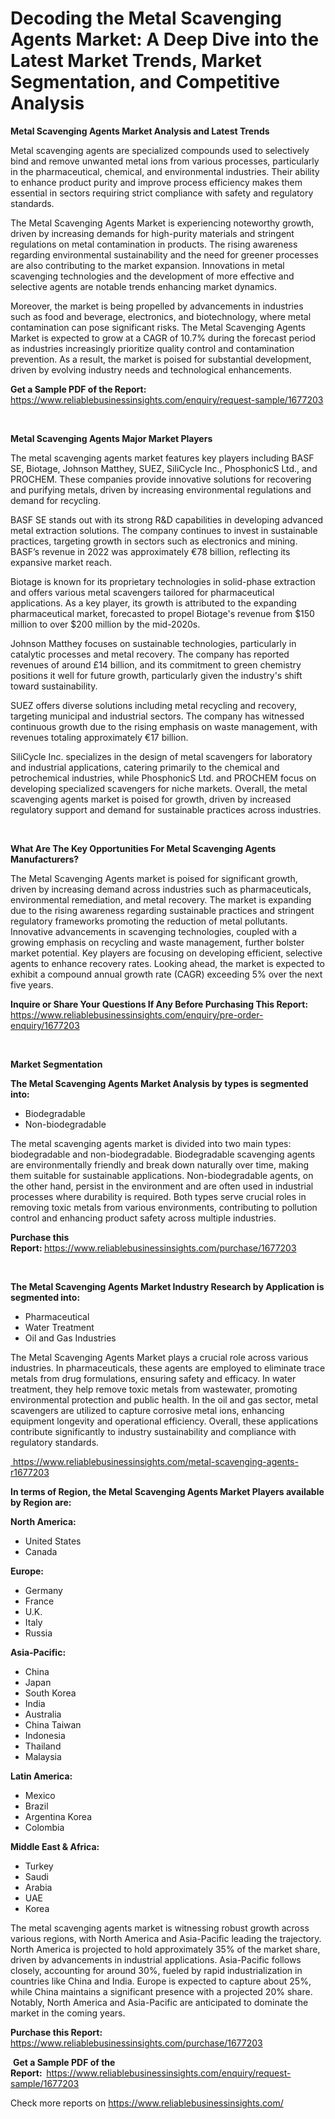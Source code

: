 <p><h1>Decoding the Metal Scavenging Agents Market: A Deep Dive into the Latest Market Trends, Market Segmentation, and Competitive Analysis</h1></p><p><strong>Metal Scavenging Agents Market Analysis and Latest Trends</strong></p>
<p><p>Metal scavenging agents are specialized compounds used to selectively bind and remove unwanted metal ions from various processes, particularly in the pharmaceutical, chemical, and environmental industries. Their ability to enhance product purity and improve process efficiency makes them essential in sectors requiring strict compliance with safety and regulatory standards. </p><p>The Metal Scavenging Agents Market is experiencing noteworthy growth, driven by increasing demands for high-purity materials and stringent regulations on metal contamination in products. The rising awareness regarding environmental sustainability and the need for greener processes are also contributing to the market expansion. Innovations in metal scavenging technologies and the development of more effective and selective agents are notable trends enhancing market dynamics. </p><p>Moreover, the market is being propelled by advancements in industries such as food and beverage, electronics, and biotechnology, where metal contamination can pose significant risks. The Metal Scavenging Agents Market is expected to grow at a CAGR of 10.7% during the forecast period as industries increasingly prioritize quality control and contamination prevention. As a result, the market is poised for substantial development, driven by evolving industry needs and technological enhancements.</p></p>
<p><strong>Get a Sample PDF of the Report:&nbsp;</strong> <a href="https://www.reliablebusinessinsights.com/enquiry/request-sample/1677203?utm_campaign=113&utm_medium=2&utm_source=Github&utm_content=ia&utm_term=27122024&utm_id=metal-scavenging-agents">https://www.reliablebusinessinsights.com/enquiry/request-sample/1677203</a></p>
<p>&nbsp;</p>
<p><strong>Metal Scavenging Agents Major Market Players</strong></p>
<p><p>The metal scavenging agents market features key players including BASF SE, Biotage, Johnson Matthey, SUEZ, SiliCycle Inc., PhosphonicS Ltd., and PROCHEM. These companies provide innovative solutions for recovering and purifying metals, driven by increasing environmental regulations and demand for recycling.</p><p>BASF SE stands out with its strong R&D capabilities in developing advanced metal extraction solutions. The company continues to invest in sustainable practices, targeting growth in sectors such as electronics and mining. BASF’s revenue in 2022 was approximately €78 billion, reflecting its expansive market reach.</p><p>Biotage is known for its proprietary technologies in solid-phase extraction and offers various metal scavengers tailored for pharmaceutical applications. As a key player, its growth is attributed to the expanding pharmaceutical market, forecasted to propel Biotage's revenue from $150 million to over $200 million by the mid-2020s.</p><p>Johnson Matthey focuses on sustainable technologies, particularly in catalytic processes and metal recovery. The company has reported revenues of around £14 billion, and its commitment to green chemistry positions it well for future growth, particularly given the industry's shift toward sustainability.</p><p>SUEZ offers diverse solutions including metal recycling and recovery, targeting municipal and industrial sectors. The company has witnessed continuous growth due to the rising emphasis on waste management, with revenues totaling approximately €17 billion.</p><p>SiliCycle Inc. specializes in the design of metal scavengers for laboratory and industrial applications, catering primarily to the chemical and petrochemical industries, while PhosphonicS Ltd. and PROCHEM focus on developing specialized scavengers for niche markets. Overall, the metal scavenging agents market is poised for growth, driven by increased regulatory support and demand for sustainable practices across industries.</p></p>
<p>&nbsp;</p>
<p><strong>What Are The Key Opportunities For Metal Scavenging Agents Manufacturers?</strong></p>
<p><p>The Metal Scavenging Agents market is poised for significant growth, driven by increasing demand across industries such as pharmaceuticals, environmental remediation, and metal recovery. The market is expanding due to the rising awareness regarding sustainable practices and stringent regulatory frameworks promoting the reduction of metal pollutants. Innovative advancements in scavenging technologies, coupled with a growing emphasis on recycling and waste management, further bolster market potential. Key players are focusing on developing efficient, selective agents to enhance recovery rates. Looking ahead, the market is expected to exhibit a compound annual growth rate (CAGR) exceeding 5% over the next five years.</p></p>
<p><strong>Inquire or Share Your Questions If Any Before Purchasing This Report:</strong> <a href="https://www.reliablebusinessinsights.com/enquiry/pre-order-enquiry/1677203?utm_campaign=113&utm_medium=2&utm_source=Github&utm_content=ia&utm_term=27122024&utm_id=metal-scavenging-agents">https://www.reliablebusinessinsights.com/enquiry/pre-order-enquiry/1677203</a></p>
<p>&nbsp;</p>
<p><strong>Market Segmentation</strong></p>
<p><strong>The Metal Scavenging Agents Market Analysis by types is segmented into:</strong></p>
<p><ul><li>Biodegradable</li><li>Non-biodegradable</li></ul></p>
<p><p>The metal scavenging agents market is divided into two main types: biodegradable and non-biodegradable. Biodegradable scavenging agents are environmentally friendly and break down naturally over time, making them suitable for sustainable applications. Non-biodegradable agents, on the other hand, persist in the environment and are often used in industrial processes where durability is required. Both types serve crucial roles in removing toxic metals from various environments, contributing to pollution control and enhancing product safety across multiple industries.</p></p>
<p><strong>Purchase this Report:&nbsp;</strong><a href="https://www.reliablebusinessinsights.com/purchase/1677203?utm_campaign=113&utm_medium=2&utm_source=Github&utm_content=ia&utm_term=27122024&utm_id=metal-scavenging-agents">https://www.reliablebusinessinsights.com/purchase/1677203</a></p>
<p>&nbsp;</p>
<p><strong>The Metal Scavenging Agents Market Industry Research by Application is segmented into:</strong></p>
<p><ul><li>Pharmaceutical</li><li>Water Treatment</li><li>Oil and Gas Industries</li></ul></p>
<p><p>The Metal Scavenging Agents Market plays a crucial role across various industries. In pharmaceuticals, these agents are employed to eliminate trace metals from drug formulations, ensuring safety and efficacy. In water treatment, they help remove toxic metals from wastewater, promoting environmental protection and public health. In the oil and gas sector, metal scavengers are utilized to capture corrosive metal ions, enhancing equipment longevity and operational efficiency. Overall, these applications contribute significantly to industry sustainability and compliance with regulatory standards.</p></p>
<p><a href="https://www.reliablebusinessinsights.com/metal-scavenging-agents-r1677203?utm_campaign=113&utm_medium=2&utm_source=Github&utm_content=ia&utm_term=27122024&utm_id=metal-scavenging-agents">&nbsp;https://www.reliablebusinessinsights.com/metal-scavenging-agents-r1677203</a></p>
<p><strong>In terms of Region, the Metal Scavenging Agents Market Players available by Region are:</strong></p>
<p>
    <p> <strong> North America: </strong>
        <ul>
            <li>United States</li>
            <li>Canada</li>
        </ul>
        </p> 
    <p> <strong> Europe: </strong>
        <ul>
            <li>Germany</li>
            <li>France</li>
            <li>U.K.</li>
            <li>Italy</li>
            <li>Russia</li>
        </ul>
        </p> 
    <p> <strong> Asia-Pacific: </strong>
        <ul>
            <li>China</li>
            <li>Japan</li>
            <li>South Korea</li>
            <li>India</li>
            <li>Australia</li>
            <li>China Taiwan</li>
            <li>Indonesia</li>
            <li>Thailand</li>
            <li>Malaysia</li>
        </ul>
        </p> 
    <p> <strong> Latin America: </strong>
        <ul>
            <li>Mexico</li>
            <li>Brazil</li>
            <li>Argentina Korea</li>
            <li>Colombia</li>
        </ul>
        </p> 
    <p> <strong> Middle East & Africa: </strong>
        <ul>
            <li>Turkey</li>
            <li>Saudi</li>
            <li>Arabia</li>
            <li>UAE</li>
            <li>Korea</li>
        </ul>
    </p>
    </p>
<p><p>The metal scavenging agents market is witnessing robust growth across various regions, with North America and Asia-Pacific leading the trajectory. North America is projected to hold approximately 35% of the market share, driven by advancements in industrial applications. Asia-Pacific follows closely, accounting for around 30%, fueled by rapid industrialization in countries like China and India. Europe is expected to capture about 25%, while China maintains a significant presence with a projected 20% share. Notably, North America and Asia-Pacific are anticipated to dominate the market in the coming years.</p></p>
<p><strong>Purchase this Report: </strong><a href="https://www.reliablebusinessinsights.com/purchase/1677203?utm_campaign=113&utm_medium=2&utm_source=Github&utm_content=ia&utm_term=27122024&utm_id=metal-scavenging-agents">https://www.reliablebusinessinsights.com/purchase/1677203</a></p>
<p>&nbsp;<strong>Get a Sample PDF of the Report:&nbsp;&nbsp;</strong><a href="https://www.reliablebusinessinsights.com/enquiry/request-sample/1677203?utm_campaign=113&utm_medium=2&utm_source=Github&utm_content=ia&utm_term=27122024&utm_id=metal-scavenging-agents">https://www.reliablebusinessinsights.com/enquiry/request-sample/1677203</a></p>
<p><strong></strong></p>
<p>Check more reports on <a href="https://www.reliablebusinessinsights.com/?utm_campaign=113&utm_medium=2&utm_source=Github&utm_content=ia&utm_term=27122024&utm_id=metal-scavenging-agents">https://www.reliablebusinessinsights.com/</a></p>